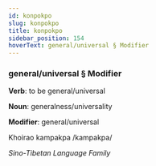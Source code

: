 ```yaml
---
id: konpokpo
slug: konpokpo
title: konpokpo
sidebar_position: 154
hoverText: general/universal § Modifier
---
```


### general/universal § Modifier

**Verb**: to be general/universal

**Noun**: generalness/universality

**Modifier**: general/universal

Khoirao kampakpa /kampakpa/

*Sino-Tibetan Language Family*